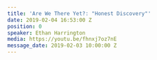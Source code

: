 ```yaml
---
title: 'Are We There Yet?: "Honest Discovery"'
date: 2019-02-04 16:53:00 Z
position: 0
speaker: Ethan Harrington
media: https://youtu.be/fhnxj7oz7nE
message_date: 2019-02-03 10:00:00 Z
---
```


